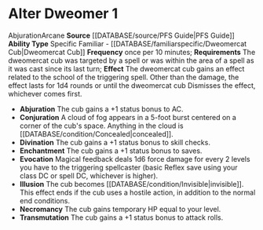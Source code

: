 ﻿---
ability_type: Specific Familiar - Dweomercat Cub
actions: '[one-action]'
frequency: once per 10 minutes
id: '47'
name: Alter Dweomer
rarity: Common
requirement: The dweomercat cub was targeted by a spell or was within the area of
  a spell as it was cast since itslast turn
rus_type_level: null
source: '[[DATABASE/source/PFS Guide|PFS Guide]]'
trait: null
type: Familiar Ability

---
# Alter Dweomer <span class="action-icon">1</span>

<span class="item-trait">Abjuration</span><span class="item-trait">Arcane</span>
**Source** [[DATABASE/source/PFS Guide|PFS Guide]]
**Ability Type** Specific Familiar - [[DATABASE/familiarspecific/Dweomercat Cub|Dweomercat Cub]]
**Frequency** once per 10 minutes; **Requirements** The dweomercat cub was targeted by a spell or was within the area of a spell as it was cast since its last turn; **Effect** The dweomercat cub gains an effect related to the school of the triggering spell. Other than the damage, the effect lasts for 1d4 rounds or until the dweomercat cub Dismisses the effect, whichever comes first.

* **Abjuration** The cub gains a +1 status bonus to AC.
* **Conjuration** A cloud of fog appears in a 5-foot burst centered on a corner of the cub's space. Anything in the cloud is [[DATABASE/condition/Concealed|concealed]].
* **Divination** The cub gains a +1 status bonus to skill checks.
* **Enchantment** The cub gains a +1 status bonus to saves.
* **Evocation** Magical feedback deals 1d6 force damage for every 2 levels you have to the triggering spellcaster (basic Reflex save using your class DC or spell DC, whichever is higher).
* **Illusion** The cub becomes [[DATABASE/condition/Invisible|invisible]]. This effect ends if the cub uses a hostile action, in addition to the normal end conditions.
* **Necromancy** The cub gains temporary HP equal to your level.
* **Transmutation** The cub gains a +1 status bonus to attack rolls.